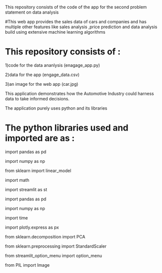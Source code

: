 This repository consists of the code of the app for the second problem statement on data analysis

#This web app provides the sales data of cars and companies and has multiple other features like sales analysis ,price prediction and data analysis build using extensive machine learning algorithms 
# This repository consists of :

1)code for the data ananlysis (enagage_app.py)

2)data for the app (engage_data.csv)

3)an image for the web app (car.jpg)



This application demonstrates how the Automotive Industry could harness data to take informed decisions.

The application purely uses python and its libraries

# The python libraries used and imported are as  :

import pandas as pd 

import numpy as np

from sklearn import linear_model 

import math 

import streamlit as st

import pandas as pd

import numpy as np

import time

import plotly.express as px

from sklearn.decomposition import PCA

from sklearn.preprocessing import StandardScaler

from streamlit_option_menu import option_menu

from PIL import Image
